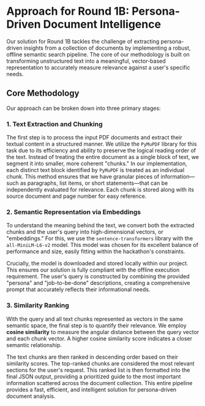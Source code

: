 # Approach for Round 1B: Persona-Driven Document Intelligence

Our solution for Round 1B tackles the challenge of extracting persona-driven insights from a collection of documents by implementing a robust, offline semantic search pipeline. The core of our methodology is built on transforming unstructured text into a meaningful, vector-based representation to accurately measure relevance against a user's specific needs.

## **Core Methodology**

Our approach can be broken down into three primary stages:

### **1. Text Extraction and Chunking**

The first step is to process the input PDF documents and extract their textual content in a structured manner. We utilize the `PyMuPDF` library for this task due to its efficiency and ability to preserve the logical reading order of the text. Instead of treating the entire document as a single block of text, we segment it into smaller, more coherent "chunks." In our implementation, each distinct text block identified by `PyMuPDF` is treated as an individual chunk. This method ensures that we have granular pieces of information—such as paragraphs, list items, or short statements—that can be independently evaluated for relevance. Each chunk is stored along with its source document and page number for easy reference.

### **2. Semantic Representation via Embeddings**

To understand the meaning behind the text, we convert both the extracted chunks and the user's query into high-dimensional vectors, or "embeddings." For this, we use the `sentence-transformers` library with the `all-MiniLM-L6-v2` model. This model was chosen for its excellent balance of performance and size, easily fitting within the hackathon's constraints.

Crucially, the model is downloaded and stored locally within our project. This ensures our solution is fully compliant with the offline execution requirement. The user's query is constructed by combining the provided "persona" and "job-to-be-done" descriptions, creating a comprehensive prompt that accurately reflects their informational needs.

### **3. Similarity Ranking**

With the query and all text chunks represented as vectors in the same semantic space, the final step is to quantify their relevance. We employ **cosine similarity** to measure the angular distance between the query vector and each chunk vector. A higher cosine similarity score indicates a closer semantic relationship.

The text chunks are then ranked in descending order based on their similarity scores. The top-ranked chunks are considered the most relevant sections for the user's request. This ranked list is then formatted into the final JSON output, providing a prioritized guide to the most important information scattered across the document collection. This entire pipeline provides a fast, efficient, and intelligent solution for persona-driven document analysis.